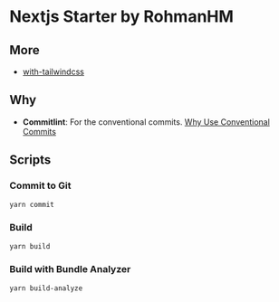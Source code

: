 # Nextjs Starter by RohmanHM

## More

- [with-tailwindcss](https://github.com/rohmanhm/nextjs-starter/tree/with-tailwindcss)

## Why

- **Commitlint**: For the conventional commits. [Why Use Conventional Commits
  ](https://www.conventionalcommits.org/en/v1.0.0-beta.2/#why-use-conventional-commits)

## Scripts

### Commit to Git

```bash
yarn commit
```

### Build

```bash
yarn build
```

### Build with Bundle Analyzer

```bash
yarn build-analyze
```
